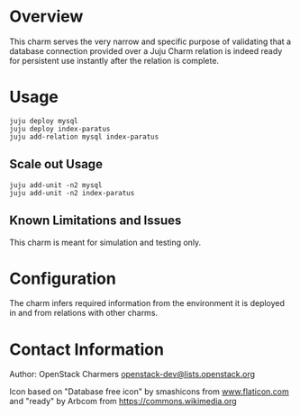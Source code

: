 # Overview
This charm serves the very narrow and specific purpose of validating that a
database connection provided over a Juju Charm relation is indeed ready for
persistent use instantly after the relation is complete.


# Usage
    juju deploy mysql
    juju deploy index-paratus
    juju add-relation mysql index-paratus


## Scale out Usage
    juju add-unit -n2 mysql
    juju add-unit -n2 index-paratus


## Known Limitations and Issues
This charm is meant for simulation and testing only.


# Configuration
The charm infers required information from the environment it is deployed in
and from relations with other charms.


# Contact Information
Author: OpenStack Charmers <openstack-dev@lists.openstack.org>

Icon based on "Database free icon" by smashicons from www.flaticon.com and
"ready" by Arbcom from https://commons.wikimedia.org
